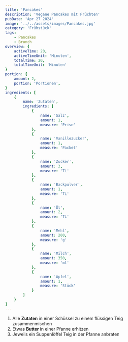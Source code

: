 ```yaml
---
title: 'Pancakes'
description: 'Vegane Pancakes mit Früchten'
pubDate: 'Apr 27 2024'
image: '../../assets/images/Pancakes.jpg'
category: 'Frühstück'
tags:
    - Pancakes
    - Brunch
overview: {
    activeTime: 20,
    activeTimeUnit: 'Minuten',
    totalTime: 20,
    totalTimeUnit: 'Minuten'
}
portion: {
    amount: 2,
    portion: 'Portionen',
}
ingredients: [
    {
        name: 'Zutaten',
        ingredients: [
            {
                name: 'Salz',
                amount: 1,
                measure: 'Prise'
            },
            {
                name: 'Vanillezucker',
                amount: 1,
                measure: 'Packet'
            },
            {
                name: 'Zucker',
                amount: 3,
                measure: 'TL'
            },
            {
                name: 'Backpulver',
                amount: 1,
                measure: 'TL'
            },
            {
                name: 'Öl',
                amount: 2,
                measure: 'TL'
            },
            {
                name: 'Mehl',
                amount: 200,
                measure: 'g'
            },
            {
                name: 'Milch',
                amount: 350,
                measure: 'ml'
            },
            {
                name: 'Apfel',
                amount: 1,
                measure: 'Stück'
            }
        ]
    }
]
---
```

1. Alle **Zutaten** in einer Schüssel zu einem flüssigen Teig zusammenmischen
2. Etwas **Butter** in einer Pfanne erhitzen
3. Jeweils ein Suppenlöffel Teig in der Pfanne anbraten